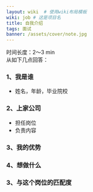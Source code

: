 ```yaml
---
layout: wiki  # 使用wiki布局模板
wiki: job # 这是项目名
title: 自我介绍
tags: 面试
banner: /assets/cover/note.jpg
---
```


时间长度：2～3 min  
从如下几点回答：

### 1、我是谁
- 姓名，年龄，毕业院校

### 2、上家公司
- 担任岗位
- 负责内容

### 3、我的优势

### 4、想做什么

### 3、与这个岗位的匹配度

